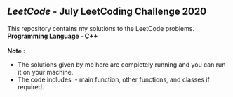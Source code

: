 <h2><i>LeetCode</i> - July LeetCoding Challenge 2020</h2>
This repository contains my solutions to the LeetCode problems.
<br>
<b>Programming Language - C++</b>
<br><br>
<b>Note :</b><br> 
<ul>
<li>The solutions given by me here are completely running and you can run it on your machine. </li>
<li>The code includes :- main function, other functions, and classes if required.</li>
</ul>
